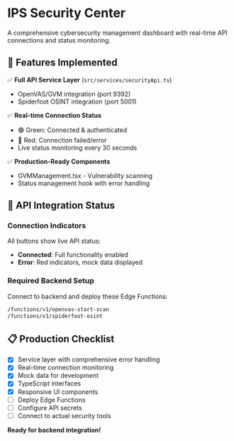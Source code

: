 # IPS Security Center

A comprehensive cybersecurity management dashboard with real-time API connections and status monitoring.

## 🔧 Features Implemented

✅ **Full API Service Layer** (`src/services/securityApi.ts`)
- OpenVAS/GVM integration (port 9392)  
- Spiderfoot OSINT integration (port 5001)

✅ **Real-time Connection Status**
- 🟢 Green: Connected & authenticated
- 🔴 Red: Connection failed/error
- Live status monitoring every 30 seconds

✅ **Production-Ready Components**
- GVMManagement.tsx - Vulnerability scanning
- Status management hook with error handling

## 🚀 API Integration Status

### Connection Indicators
All buttons show live API status:
- **Connected**: Full functionality enabled
- **Error**: Red indicators, mock data displayed

### Required Backend Setup
Connect to backend and deploy these Edge Functions:
```bash
/functions/v1/openvas-start-scan  
/functions/v1/spiderfoot-osint
```

## 📋 Production Checklist

- [x] Service layer with comprehensive error handling
- [x] Real-time connection monitoring 
- [x] Mock data for development
- [x] TypeScript interfaces
- [x] Responsive UI components
- [ ] Deploy Edge Functions
- [ ] Configure API secrets
- [ ] Connect to actual security tools

**Ready for backend integration!**